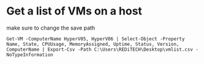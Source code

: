 # Get a list of VMs on a host
make sure to change the save path
```
Get-VM -ComputerName HyperV05, HyperV06 | Select-Object -Property Name, State, CPUUsage, MemoryAssigned, Uptime, Status, Version, ComputerName | Export-Csv -Path C:\Users\REDiTECH\Desktop\vmlist.csv -NoTypeInformation
```
